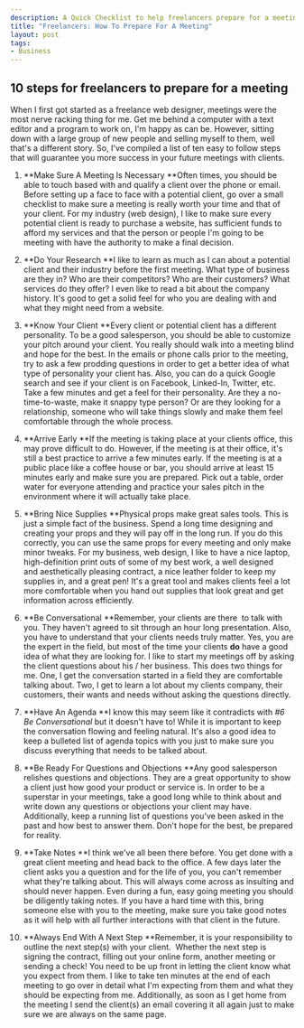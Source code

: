 ```yaml
--- 
description: A Quick Checklist to help freelancers prepare for a meeting. These are generic best-practices that apply to all meetings.
title: "Freelancers: How To Prepare For A Meeting"
layout: post
tags: 
- Business
---
```

## 10 steps for freelancers to prepare for a meeting
When I first got started as a freelance web designer, meetings were the most nerve racking thing for me. Get me behind a computer with a text editor and a program to work on, I'm happy as can be. However, sitting down with a large group of new people and selling myself to them, well that's a different story. So, I've compiled a list of ten easy to follow steps that will guarantee you more success in your future meetings with clients.

1. **Make Sure A Meeting Is Necessary
**Often times, you should be able to touch based with and qualify a client over the phone or email. Before setting up a face to face with a potential client, go over a small checklist to make sure a meeting is really worth your time and that of your client. For my industry (web design), I like to make sure every potential client is ready to purchase a website, has sufficient funds to afford my services and that the person or people I'm going to be meeting with have the authority to make a final decision.

2. **Do Your Research
**I like to learn as much as I can about a potential client and their industry before the first meeting. What type of business are they in? Who are their competitors? Who are their customers? What services do they offer? I even like to read a bit about the company history. It's good to get a solid feel for who you are dealing with and what they might need from a website.

3. **Know Your Client
**Every client or potential client has a different personality. To be a good salesperson, you should be able to customize your pitch around your client. You really should walk into a meeting blind and hope for the best. In the emails or phone calls prior to the meeting, try to ask a few prodding questions in order to get a better idea of what type of personality your client has. Also, you can do a quick Google search and see if your client is on Facebook, Linked-In, Twitter, etc. Take a few minutes and get a feel for their personality. Are they a no-time-to-waste, make it snappy type person? Or are they looking for a relationship, someone who will take things slowly and make them feel comfortable through the whole process.

4. **Arrive Early
**If the meeting is taking place at your clients office, this may prove difficult to do. However, if the meeting is at their office, it's still a best practice to arrive a few minutes early. If the meeting is at a public place like a coffee house or bar, you should arrive at least 15 minutes early and make sure you are prepared. Pick out a table, order water for everyone attending and practice your sales pitch in the environment where it will actually take place.

5. **Bring Nice Supplies
**Physical props make great sales tools. This is just a simple fact of the business. Spend a long time designing and creating your props and they will pay off in the long run. If you do this correctly, you can use the same props for every meeting and only make minor tweaks. For my business, web design, I like to have a nice laptop, high-definition print outs of some of my best work, a well designed and aesthetically pleasing contract, a nice leather folder to keep my supplies in, and a great pen! It's a great tool and makes clients feel a lot more comfortable when you hand out supplies that look great and get information across efficiently.

6. **Be Conversational
**Remember, your clients are there  to talk with you. They haven't agreed to sit through an hour long presentation. Also, you have to understand that your clients needs truly matter. Yes, you are the expert in the field, but most of the time your clients **do** have a good idea of what they are looking for. I like to start my meetings off by asking the client questions about his / her business. This does two things for me. One, I get the conversation started in a field they are comfortable talking about. Two, I get to learn a lot about my clients company, their customers, their wants and needs without asking the questions directly.

7. **Have An Agenda
**I know this may seem like it contradicts with *#6 Be Conversational* but it doesn't have to! While it is important to keep the conversation flowing and feeling natural. It's also a good idea to keep a bulleted list of agenda topics with you just to make sure you discuss everything that needs to be talked about.

8. **Be Ready For Questions and Objections
**Any good salesperson relishes questions and objections. They are a great opportunity to show a client just how good your product or service is. In order to be a superstar in your meetings, take a good long while to think about and write down any questions or objections your client may have. Additionally, keep a running list of questions you've been asked in the past and how best to answer them. Don't hope for the best, be prepared for reality.

9. **Take Notes
**I think we've all been there before. You get done with a great client meeting and head back to the office. A few days later the client asks you a question and for the life of you, you can't remember what they're talking about. This will always come across as insulting and should never happen. Even during a fun, easy going meeting you should be diligently taking notes. If you have a hard time with this, bring someone else with you to the meeting, make sure you take good notes as it will help with all further interactions with that client in the future.

10. **Always End With A Next Step
**Remember, it is your responsibility to outline the next step(s) with your client.  Whether the next step is signing the contract, filling out your online form, another meeting or sending a check! You need to be up front in letting the client know what you expect from them. I like to take ten minutes at the end of each meeting to go over in detail what I'm expecting from them and what they should be expecting from me. Additionally, as soon as I get home from the meeting I send the client(s) an email covering it all again just to make sure we are always on the same page.